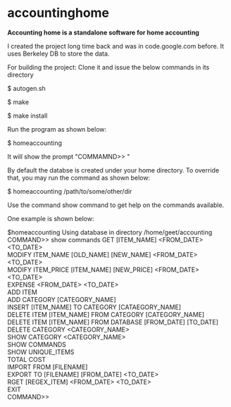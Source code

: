 # accountinghome
**Accounting home is a standalone software for home accounting**

I created the project long time back and was in code.google.com before.
It uses Berkeley DB to store the data.

For building the project:
Clone it and issue the below commands in its directory

$ autogen.sh

$ make 

$ make install

Run the program as shown below:

$ homeaccounting

It will show the prompt "COMMAMND>> "

By default the databse is created under your home directory. To override that, you may run the
command as shown below:

$ homeaccounting /path/to/some/other/dir

Use the command show command to get help on the commands available.

One example is shown below:

$homeaccounting 
Using database in directory /home/geet/accounting
COMMAND>> show commands
GET  [ITEM_NAME]  <FROM_DATE>  <TO_DATE>  
MODIFY  ITEM_NAME  [OLD_NAME]  [NEW_NAME]  <FROM_DATE>  <TO_DATE>  
MODIFY  ITEM_PRICE  [ITEM_NAME]  [NEW_PRICE]  <FROM_DATE>  <TO_DATE>  
EXPENSE  <FROM_DATE>  <TO_DATE>  
ADD  ITEM  <DATE>  
ADD  CATEGORY  [CATEGORY_NAME]  
INSERT  [ITEM_NAME]  TO  CATEGORY  [CATAEGORY_NAME]  
DELETE  ITEM  [ITEM_NAME]  FROM  CATEGORY  [CATEGORY_NAME]  
DELETE  ITEM  [ITEM_NAME]  FROM  DATABASE  [FROM_DATE]  [TO_DATE]  
DELETE  CATEGORY  <CATEGORY_NAME>  
SHOW  CATEGORY  <CATEGORY_NAME>  
SHOW  COMMANDS  
SHOW  UNIQUE_ITEMS  
TOTAL  COST  
IMPORT  FROM  [FILENAME]  
EXPORT  TO  [FILENAME]  [FROM_DATE]  <TO_DATE>  
RGET  [REGEX_ITEM]  <FROM_DATE>  <TO_DATE>  
EXIT  
COMMAND>> 



